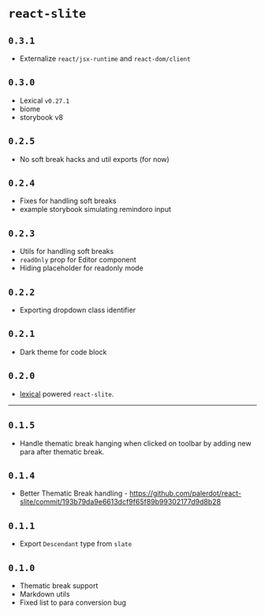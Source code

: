 # `react-slite`

## `0.3.1`
- Externalize `react/jsx-runtime` and `react-dom/client`

## `0.3.0`
- Lexical `v0.27.1`
- biome
- storybook v8

## `0.2.5`
- No soft break hacks and util exports (for now)

## `0.2.4`
- Fixes for handling soft breaks
- example storybook simulating remindoro input

## `0.2.3`
- Utils for handling soft breaks
- `readOnly` prop for Editor component
- Hiding placeholder for readonly mode

## `0.2.2`
- Exporting dropdown class identifier

## `0.2.1`
- Dark theme for code block

## `0.2.0`
- [lexical](https://github.com/facebook/lexical) powered `react-slite`.

-------------

## `0.1.5`
- Handle thematic break hanging when clicked on toolbar by adding new para after thematic break.

## `0.1.4`
- Better Thematic Break handling - https://github.com/palerdot/react-slite/commit/193b79da9e6613dcf9f65f89b99302177d9d8b28


## `0.1.1`
- Export `Descendant` type from `slate`

## `0.1.0`

- Thematic break support
- Markdown utils
- Fixed list to para conversion bug
